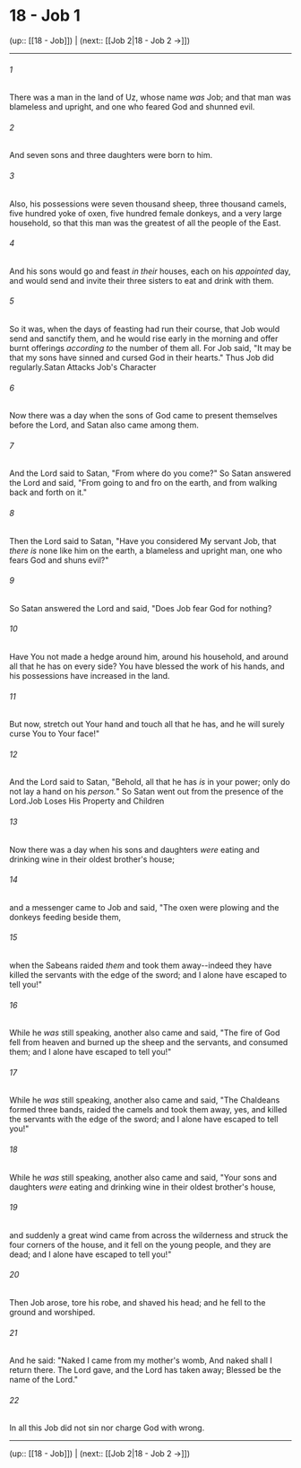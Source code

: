 # 18 - Job 1

(up:: [[18 - Job]]) | (next:: [[Job 2|18 - Job 2 →]])

***


###### 1 
There was a man in the land of Uz, whose name _was_ Job; and that man was blameless and upright, and one who feared God and shunned evil. 

###### 2 
And seven sons and three daughters were born to him. 

###### 3 
Also, his possessions were seven thousand sheep, three thousand camels, five hundred yoke of oxen, five hundred female donkeys, and a very large household, so that this man was the greatest of all the people of the East. 

###### 4 
And his sons would go and feast _in their_ houses, each on his _appointed_ day, and would send and invite their three sisters to eat and drink with them. 

###### 5 
So it was, when the days of feasting had run their course, that Job would send and sanctify them, and he would rise early in the morning and offer burnt offerings _according to_ the number of them all. For Job said, "It may be that my sons have sinned and cursed God in their hearts." Thus Job did regularly.Satan Attacks Job's Character 

###### 6 
Now there was a day when the sons of God came to present themselves before the Lord, and Satan also came among them. 

###### 7 
And the Lord said to Satan, "From where do you come?" So Satan answered the Lord and said, "From going to and fro on the earth, and from walking back and forth on it." 

###### 8 
Then the Lord said to Satan, "Have you considered My servant Job, that _there is_ none like him on the earth, a blameless and upright man, one who fears God and shuns evil?" 

###### 9 
So Satan answered the Lord and said, "Does Job fear God for nothing? 

###### 10 
Have You not made a hedge around him, around his household, and around all that he has on every side? You have blessed the work of his hands, and his possessions have increased in the land. 

###### 11 
But now, stretch out Your hand and touch all that he has, and he will surely curse You to Your face!" 

###### 12 
And the Lord said to Satan, "Behold, all that he has _is_ in your power; only do not lay a hand on his _person._" So Satan went out from the presence of the Lord.Job Loses His Property and Children 

###### 13 
Now there was a day when his sons and daughters _were_ eating and drinking wine in their oldest brother's house; 

###### 14 
and a messenger came to Job and said, "The oxen were plowing and the donkeys feeding beside them, 

###### 15 
when the Sabeans raided _them_ and took them away--indeed they have killed the servants with the edge of the sword; and I alone have escaped to tell you!" 

###### 16 
While he _was_ still speaking, another also came and said, "The fire of God fell from heaven and burned up the sheep and the servants, and consumed them; and I alone have escaped to tell you!" 

###### 17 
While he _was_ still speaking, another also came and said, "The Chaldeans formed three bands, raided the camels and took them away, yes, and killed the servants with the edge of the sword; and I alone have escaped to tell you!" 

###### 18 
While he _was_ still speaking, another also came and said, "Your sons and daughters _were_ eating and drinking wine in their oldest brother's house, 

###### 19 
and suddenly a great wind came from across the wilderness and struck the four corners of the house, and it fell on the young people, and they are dead; and I alone have escaped to tell you!" 

###### 20 
Then Job arose, tore his robe, and shaved his head; and he fell to the ground and worshiped. 

###### 21 
And he said: "Naked I came from my mother's womb, And naked shall I return there. The Lord gave, and the Lord has taken away; Blessed be the name of the Lord." 

###### 22 
In all this Job did not sin nor charge God with wrong.

***

(up:: [[18 - Job]]) | (next:: [[Job 2|18 - Job 2 →]])
